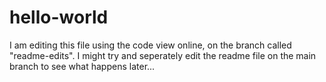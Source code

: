 # hello-world

I am editing this file using the code view online, on the branch called "readme-edits".  I might try and seperately edit the readme file on the main branch to see what happens later...
